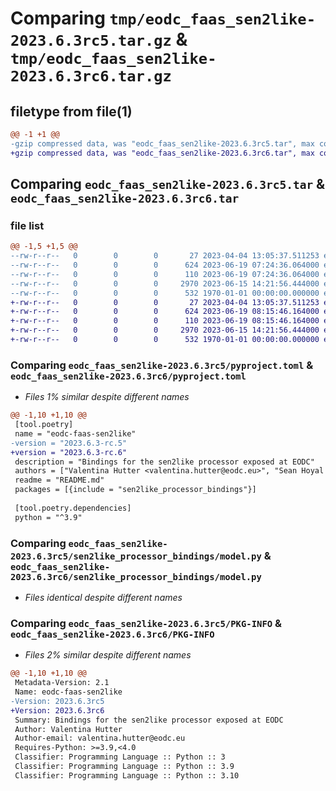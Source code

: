 # Comparing `tmp/eodc_faas_sen2like-2023.6.3rc5.tar.gz` & `tmp/eodc_faas_sen2like-2023.6.3rc6.tar.gz`

## filetype from file(1)

```diff
@@ -1 +1 @@
-gzip compressed data, was "eodc_faas_sen2like-2023.6.3rc5.tar", max compression
+gzip compressed data, was "eodc_faas_sen2like-2023.6.3rc6.tar", max compression
```

## Comparing `eodc_faas_sen2like-2023.6.3rc5.tar` & `eodc_faas_sen2like-2023.6.3rc6.tar`

### file list

```diff
@@ -1,5 +1,5 @@
--rw-r--r--   0        0        0       27 2023-04-04 13:05:37.511253 eodc_faas_sen2like-2023.6.3rc5/README.md
--rw-r--r--   0        0        0      624 2023-06-19 07:24:36.064000 eodc_faas_sen2like-2023.6.3rc5/pyproject.toml
--rw-r--r--   0        0        0      110 2023-06-19 07:24:36.064000 eodc_faas_sen2like-2023.6.3rc5/sen2like_processor_bindings/__init__.py
--rw-r--r--   0        0        0     2970 2023-06-15 14:21:56.444000 eodc_faas_sen2like-2023.6.3rc5/sen2like_processor_bindings/model.py
--rw-r--r--   0        0        0      532 1970-01-01 00:00:00.000000 eodc_faas_sen2like-2023.6.3rc5/PKG-INFO
+-rw-r--r--   0        0        0       27 2023-04-04 13:05:37.511253 eodc_faas_sen2like-2023.6.3rc6/README.md
+-rw-r--r--   0        0        0      624 2023-06-19 08:15:46.164000 eodc_faas_sen2like-2023.6.3rc6/pyproject.toml
+-rw-r--r--   0        0        0      110 2023-06-19 08:15:46.164000 eodc_faas_sen2like-2023.6.3rc6/sen2like_processor_bindings/__init__.py
+-rw-r--r--   0        0        0     2970 2023-06-15 14:21:56.444000 eodc_faas_sen2like-2023.6.3rc6/sen2like_processor_bindings/model.py
+-rw-r--r--   0        0        0      532 1970-01-01 00:00:00.000000 eodc_faas_sen2like-2023.6.3rc6/PKG-INFO
```

### Comparing `eodc_faas_sen2like-2023.6.3rc5/pyproject.toml` & `eodc_faas_sen2like-2023.6.3rc6/pyproject.toml`

 * *Files 1% similar despite different names*

```diff
@@ -1,10 +1,10 @@
 [tool.poetry]
 name = "eodc-faas-sen2like"
-version = "2023.6.3-rc.5"
+version = "2023.6.3-rc.6"
 description = "Bindings for the sen2like processor exposed at EODC"
 authors = ["Valentina Hutter <valentina.hutter@eodc.eu>", "Sean Hoyal <sean.hoyal@eodc.eu>", "Lukas Weidenholzer <lukas.weidenholzer@eodc.eu>"]
 readme = "README.md"
 packages = [{include = "sen2like_processor_bindings"}]
 
 [tool.poetry.dependencies]
 python = "^3.9"
```

### Comparing `eodc_faas_sen2like-2023.6.3rc5/sen2like_processor_bindings/model.py` & `eodc_faas_sen2like-2023.6.3rc6/sen2like_processor_bindings/model.py`

 * *Files identical despite different names*

### Comparing `eodc_faas_sen2like-2023.6.3rc5/PKG-INFO` & `eodc_faas_sen2like-2023.6.3rc6/PKG-INFO`

 * *Files 2% similar despite different names*

```diff
@@ -1,10 +1,10 @@
 Metadata-Version: 2.1
 Name: eodc-faas-sen2like
-Version: 2023.6.3rc5
+Version: 2023.6.3rc6
 Summary: Bindings for the sen2like processor exposed at EODC
 Author: Valentina Hutter
 Author-email: valentina.hutter@eodc.eu
 Requires-Python: >=3.9,<4.0
 Classifier: Programming Language :: Python :: 3
 Classifier: Programming Language :: Python :: 3.9
 Classifier: Programming Language :: Python :: 3.10
```

